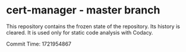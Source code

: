 # cert-manager - master branch

This repository contains the frozen state of the repository.
Its history is cleared. It is used only for static code
analysis with Codacy.

Commit Time: 1721954867
